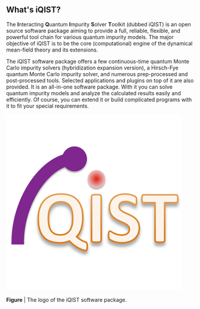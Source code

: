## What's iQIST?

The **I**nteracting **Q**uantum **I**mpurity **S**olver **T**oolkit (dubbed iQIST) is an open source software package aiming to provide a full, reliable, flexible, and powerful tool chain for various quantum impurity models. The major objective of iQIST is to be the core (computational) engine of the dynamical mean-field theory and its extensions.

The iQIST software package offers a few continuous-time quantum Monte Carlo impurity solvers (hybridization expansion version), a Hirsch-Fye quantum Monte Carlo impurity solver, and numerous prep-processed and post-processed tools. Selected applications and plugins on top of it are also provided. It is an all-in-one software package. With it you can solve quantum impurity models and analyze the calculated results easily and efficiently. Of course, you can extend it or build complicated programs with it to fit your special requirements.

![logo image](../figure/logo.png)

**Figure** | The logo of the iQIST software package.